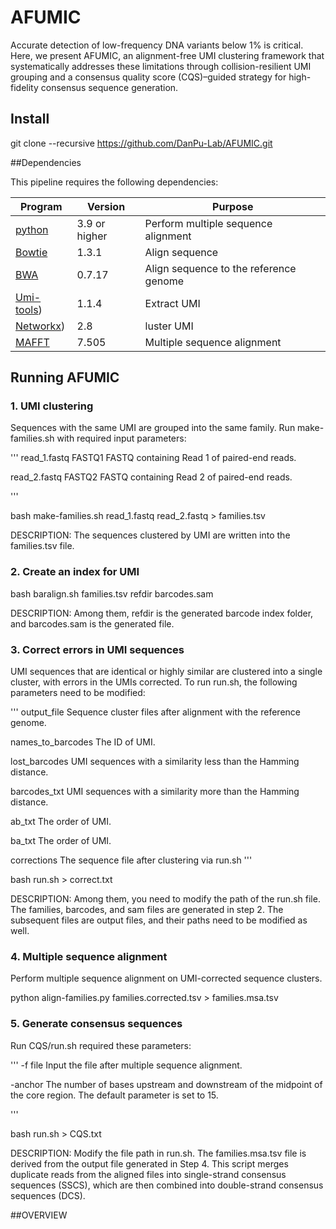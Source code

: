 # AFUMIC #

Accurate detection of low-frequency DNA variants below 1% is critical. Here, we present AFUMIC, an alignment-free UMI clustering framework that systematically addresses these limitations through collision-resilient UMI grouping and a consensus quality score (CQS)–guided strategy for high-fidelity consensus sequence generation.

## Install ##

git clone --recursive https://github.com/DanPu-Lab/AFUMIC.git

##Dependencies

This pipeline requires the following dependencies:

| Program | Version | Purpose                                    |
| ------- | ------- | ------------------------------------------ |
| [python](https://www.python.org/)| 3.9 or higher | Perform multiple sequence alignment |  
| [Bowtie](http://bowtie-bio.sourceforge.net/) | 1.3.1   | Align sequence                |
| [BWA](http://bio-bwa.sourceforge.net/) | 0.7.17   | Align sequence to the reference genome                |
| [Umi-tools](https://github.com/CGATOxford/UMI-tool))| 1.1.4   | Extract UMI              |
| [Networkx](https://networkx.org)) | 2.8   | luster UMI                |
| [MAFFT](http://samtools.sourceforge.net/)| 7.505   | Multiple sequence alignment              |

## Running AFUMIC ##

### 1.	UMI clustering ###

Sequences with the same UMI are grouped into the same family. Run make-families.sh with required input parameters:

'''
read_1.fastq  FASTQ1    FASTQ containing Read 1 of paired-end reads.

read_2.fastq  FASTQ2    FASTQ containing Read 2 of paired-end reads.

'''

bash make-families.sh read_1.fastq read_2.fastq > families.tsv

DESCRIPTION: The sequences clustered by UMI are written into the families.tsv file.

### 2.	Create an index for UMI ###

bash baralign.sh families.tsv refdir barcodes.sam

DESCRIPTION: Among them, refdir is the generated barcode index folder, and barcodes.sam is the generated file. 

### 3.	Correct errors in UMI sequences ###

UMI sequences that are identical or highly similar are clustered into a single cluster, with errors in the UMIs corrected. To run run.sh, the following parameters need to be modified:

'''
output_file     Sequence cluster files after alignment with the reference genome.

names_to_barcodes     The ID of UMI. 

lost_barcodes     UMI sequences with a similarity less than the Hamming distance.

barcodes_txt     UMI sequences with a similarity more than the Hamming distance.

ab_txt     The order of UMI.

ba_txt     The order of UMI.

corrections     The sequence file after clustering via run.sh
'''

bash run.sh > correct.txt

DESCRIPTION: Among them, you need to modify the path of the run.sh file. The families, barcodes, and sam files are generated in step 2. The subsequent files are output files, and their paths need to be modified as well.

### 4.	Multiple sequence alignment ###

Perform multiple sequence alignment on UMI-corrected sequence clusters.

python align-families.py families.corrected.tsv > families.msa.tsv

### 5.	Generate consensus sequences ###

Run CQS/run.sh required these parameters:

'''
-f file   	  Input the file after multiple sequence alignment.

-anchor     The number of bases upstream and downstream of the midpoint of the core region. The default parameter is set to 15.

'''

bash run.sh > CQS.txt

DESCRIPTION: Modify the file path in run.sh. The families.msa.tsv file is derived from the output file generated in Step 4. This script merges duplicate reads from the aligned files into single-strand consensus sequences (SSCS), which are then combined into double-strand consensus sequences (DCS).

##OVERVIEW


